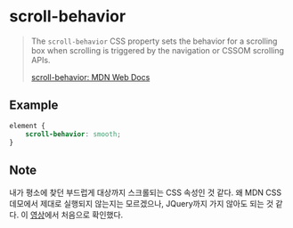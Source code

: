# scroll-behavior
> The `scroll-behavior` CSS property sets the behavior for a scrolling box when scrolling is triggered by the navigation or CSSOM scrolling APIs.  
>  
> [scroll-behavior: MDN Web Docs](https://developer.mozilla.org/en-US/docs/Web/CSS/scroll-behavior)  

## Example
```css
element {
    scroll-behavior: smooth;
}
```

## Note
내가 평소에 찾던 부드럽게 대상까지 스크롤되는 CSS 속성인 것 같다. 왜 MDN CSS 데모에서 제대로 실행되지 않는지는 모르겠으나, JQuery까지 가지 않아도 되는 것 같다. 이 [영상](https://youtu.be/1wfeqDyMUx4?t=847)에서 처음으로 확인했다.